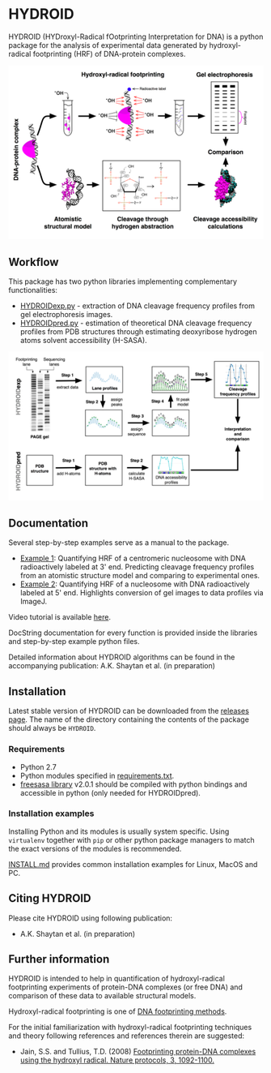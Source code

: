 # HYDROID
HYDROID (HYDroxyl-Radical fOotprinting Interpretation for DNA) is a python package for the analysis of experimental data generated by hydroxyl-radical footprinting (HRF) of DNA-protein complexes.

![HRF](pkgdata/Figure1.png)

## Workflow

This package has two python libraries implementing complementary functionalities:
* [HYDROIDexp.py](HYDROIDexp.py) - extraction of DNA cleavage frequency profiles from gel electrophoresis images.
* [HYDROIDpred.py](HYDROIDpred.py) - estimation of theoretical DNA cleavage frequency profiles from PDB structures through estimating deoxyribose hydrogen atoms solvent accessibility (H-SASA).

![WF](pkgdata/Figure2.png)

## Documentation
Several step-by-step examples serve as a manual to the package.
* [Example 1](example1): Quantifying HRF of a centromeric nucleosome with DNA radioactively labeled at 3' end. Predicting cleavage frequency profiles from an atomistic structure model and comparing to experimental ones.
* [Example 2](example2): Quantifying HRF of a nucleosome with DNA radioactively labeled at 5' end. Highlights conversion of gel images to data profiles via ImageJ.

Video tutorial is available [here](https://www.youtube.com/playlist?list=PL_GHGdsPyn0nVSvrRnyvuvkRCrNBjqeuC).

DocString documentation for every function is provided inside the libraries and step-by-step example python files.

Detailed information about HYDROID algorithms can be found in the accompanying publication: A.K. Shaytan et al. (in preparation)


## Installation

Latest stable version of HYDROID can be downloaded from the [releases page](https://github.com/ncbi/HYDROID/releases).
The name of the directory containing the contents of the package should always be `HYDROID`.

### Requirements
- Python 2.7
- Python modules specified in [requirements.txt](requirements.txt). 
- [freesasa library](http://freesasa.github.io) v2.0.1 should be compiled with python bindings and accessible in python (only needed for HYDROIDpred).

### Installation examples

Installing Python and its modules is usually system specific. Using `virtualenv` together with `pip` or other python package managers to match the exact versions of the modules is recommended.

[INSTALL.md](INSTALL.md) provides common installation examples for Linux, MacOS and PC.


## Citing HYDROID
Please cite HYDROID using following publication:
- A.K. Shaytan et al. (in preparation)

## Further information

HYDROID is intended to help in quantification of hydroxyl-radical footprinting experiments of protein-DNA complexes (or free DNA) and comparison of these data to available structural models.

Hydroxyl-radical footprinting is one of [DNA footprinting methods](https://en.wikipedia.org/wiki/DNA_footprinting).

For the initial familiarization with hydroxyl-radical footprinting techniques and theory following references and references therein are suggested:

* Jain, S.S. and Tullius, T.D. (2008) [Footprinting protein-DNA complexes using the hydroxyl radical. Nature protocols, 3, 1092-1100.](http://www.nature.com/nprot/journal/v3/n6/full/nprot.2008.72.html)


